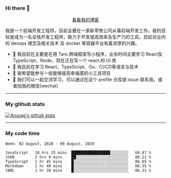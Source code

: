### Hi there 👋

<p align="center">
  <a href="https://real-jacket.github.io/">看看我的博客</a>
</p>

我是一个前端开发工程师，目前主要在一家新零售公司从事前端开发工作。我的目标是成为一名全栈开发工程师，致力于开发提高效率及生产力的工具，目前对业内的 devops 理念及相关技术 及 docker 等容器平台有着浓厚的兴趣。

- 🔭 我目前在主要是在用 Taro 跨端框架写小程序，业余时间主要学习 React及 TypeScript、Node，现在正在写一个 react 的 UI 库 
- 🌱 我目前在学习 React、TypeScript、Go、CI/CD等语言与技术
- 👯 我希望能参与一些能够提高幸福感的小工具项目
- 💬 我们可以一起交流学习，可以通过在这个 profile 仓库提 issue 联系我，或者加我的微信(wechat）

***

### My gtihub stats

[![Anurag's github stats](https://github-readme-stats.vercel.app/api?username=real-jacket)](https://github.com/anuraghazra/github-readme-stats)

***

### My code time

<!--START_SECTION:waka-->
```text
Week: 02 August, 2020 - 09 August, 2020

JavaScript   18 hrs 25 mins  █████████████████░░░░░░░░   69.87 % 
JSON         2 hrs 9 mins    ██░░░░░░░░░░░░░░░░░░░░░░░   08.21 % 
TypeScript   1 hr 45 mins    █░░░░░░░░░░░░░░░░░░░░░░░░   06.65 % 
Markdown     1 hr 40 mins    █░░░░░░░░░░░░░░░░░░░░░░░░   06.35 % 
YAML         1 hr 39 mins    █░░░░░░░░░░░░░░░░░░░░░░░░   06.31 %
```
<!--END_SECTION:waka-->
